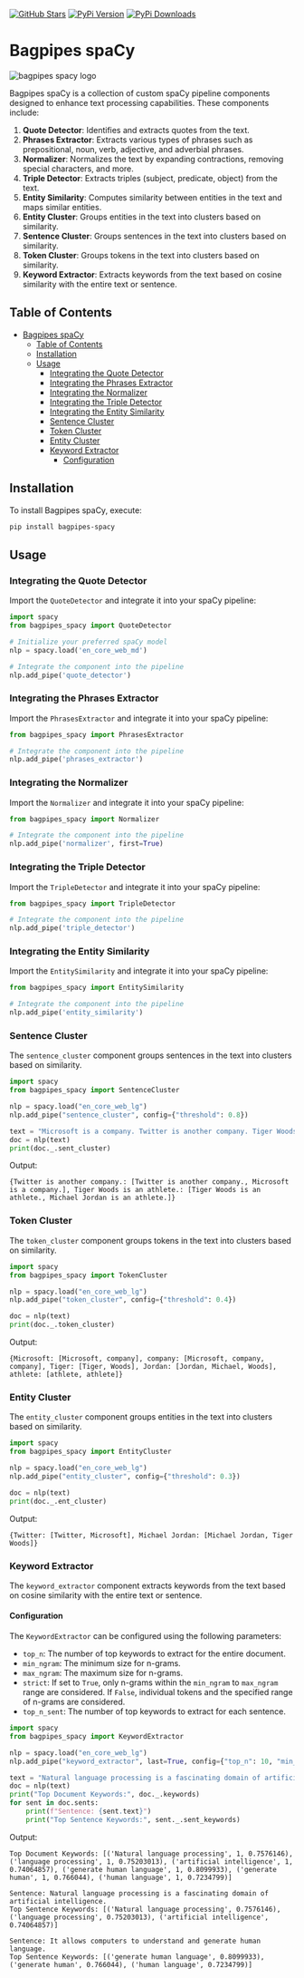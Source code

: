 [![GitHub Stars](https://img.shields.io/github/stars/wjbmattingly/bagpipes-spacy?style=social)](https://github.com/wjbmattingly/bagpipes-spacy)
[![PyPi Version](https://img.shields.io/pypi/v/bagpipes-spacy)](https://pypi.org/project/bagpipes-spacy/0.0.1/)
[![PyPi Downloads](https://img.shields.io/pypi/dm/bagpipes-spacy)](https://pypi.org/project/bagpipes-spacy/0.0.1/)

# Bagpipes spaCy

![bagpipes spacy logo](https://github.com/wjbmattingly/bagpipes-spacy/blob/main/images/bagpipes-spacy-logo.png?raw=true)


Bagpipes spaCy is a collection of custom spaCy pipeline components designed to enhance text processing capabilities. These components include:

1. **Quote Detector**: Identifies and extracts quotes from the text.
2. **Phrases Extractor**: Extracts various types of phrases such as prepositional, noun, verb, adjective, and adverbial phrases.
3. **Normalizer**: Normalizes the text by expanding contractions, removing special characters, and more.
4. **Triple Detector**: Extracts triples (subject, predicate, object) from the text.
5. **Entity Similarity**: Computes similarity between entities in the text and maps similar entities.
6. **Entity Cluster**: Groups entities in the text into clusters based on similarity.
7. **Sentence Cluster**: Groups sentences in the text into clusters based on similarity.
8. **Token Cluster**: Groups tokens in the text into clusters based on similarity.
9. **Keyword Extractor**: Extracts keywords from the text based on cosine similarity with the entire text or sentence.

## Table of Contents
- [Bagpipes spaCy](#bagpipes-spacy)
  - [Table of Contents](#table-of-contents)
  - [Installation](#installation)
  - [Usage](#usage)
    - [Integrating the Quote Detector](#integrating-the-quote-detector)
    - [Integrating the Phrases Extractor](#integrating-the-phrases-extractor)
    - [Integrating the Normalizer](#integrating-the-normalizer)
    - [Integrating the Triple Detector](#integrating-the-triple-detector)
    - [Integrating the Entity Similarity](#integrating-the-entity-similarity)
    - [Sentence Cluster](#sentence-cluster)
    - [Token Cluster](#token-cluster)
    - [Entity Cluster](#entity-cluster)
    - [Keyword Extractor](#keyword-extractor)
      - [Configuration](#configuration)

## Installation

To install Bagpipes spaCy, execute:

```sh
pip install bagpipes-spacy
```

## Usage

### Integrating the Quote Detector

Import the `QuoteDetector` and integrate it into your spaCy pipeline:

```python
import spacy
from bagpipes_spacy import QuoteDetector

# Initialize your preferred spaCy model
nlp = spacy.load('en_core_web_md')

# Integrate the component into the pipeline
nlp.add_pipe('quote_detector')
```

### Integrating the Phrases Extractor

Import the `PhrasesExtractor` and integrate it into your spaCy pipeline:

```python
from bagpipes_spacy import PhrasesExtractor

# Integrate the component into the pipeline
nlp.add_pipe('phrases_extractor')
```

### Integrating the Normalizer

Import the `Normalizer` and integrate it into your spaCy pipeline:

```python
from bagpipes_spacy import Normalizer

# Integrate the component into the pipeline
nlp.add_pipe('normalizer', first=True)
```

### Integrating the Triple Detector

Import the `TripleDetector` and integrate it into your spaCy pipeline:

```python
from bagpipes_spacy import TripleDetector

# Integrate the component into the pipeline
nlp.add_pipe('triple_detector')
```

### Integrating the Entity Similarity

Import the `EntitySimilarity` and integrate it into your spaCy pipeline:

```python
from bagpipes_spacy import EntitySimilarity

# Integrate the component into the pipeline
nlp.add_pipe('entity_similarity')
```

### Sentence Cluster

The `sentence_cluster` component groups sentences in the text into clusters based on similarity.

```python
import spacy
from bagpipes_spacy import SentenceCluster

nlp = spacy.load("en_core_web_lg")
nlp.add_pipe("sentence_cluster", config={"threshold": 0.8})

text = "Microsoft is a company. Twitter is another company. Tiger Woods is an athlete. Michael Jordan is an athlete."
doc = nlp(text)
print(doc._.sent_cluster)
```

Output:

```
{Twitter is another company.: [Twitter is another company., Microsoft is a company.], Tiger Woods is an athlete.: [Tiger Woods is an athlete., Michael Jordan is an athlete.]}
```

### Token Cluster

The `token_cluster` component groups tokens in the text into clusters based on similarity.

```python
import spacy
from bagpipes_spacy import TokenCluster

nlp = spacy.load("en_core_web_lg")
nlp.add_pipe("token_cluster", config={"threshold": 0.4})

doc = nlp(text)
print(doc._.token_cluster)
```

Output:

```
{Microsoft: [Microsoft, company], company: [Microsoft, company, company], Tiger: [Tiger, Woods], Jordan: [Jordan, Michael, Woods], athlete: [athlete, athlete]}
```

### Entity Cluster

The `entity_cluster` component groups entities in the text into clusters based on similarity.

```python
import spacy
from bagpipes_spacy import EntityCluster

nlp = spacy.load("en_core_web_lg")
nlp.add_pipe("entity_cluster", config={"threshold": 0.3})

doc = nlp(text)
print(doc._.ent_cluster)
```

Output:

```
{Twitter: [Twitter, Microsoft], Michael Jordan: [Michael Jordan, Tiger Woods]}
```

### Keyword Extractor

The `keyword_extractor` component extracts keywords from the text based on cosine similarity with the entire text or sentence.

#### Configuration

The `KeywordExtractor` can be configured using the following parameters:

- `top_n`: The number of top keywords to extract for the entire document.
- `min_ngram`: The minimum size for n-grams.
- `max_ngram`: The maximum size for n-grams.
- `strict`: If set to `True`, only n-grams within the `min_ngram` to `max_ngram` range are considered. If `False`, individual tokens and the specified range of n-grams are considered.
- `top_n_sent`: The number of top keywords to extract for each sentence.


```python
import spacy
from bagpipes_spacy import KeywordExtractor

nlp = spacy.load("en_core_web_lg")
nlp.add_pipe("keyword_extractor", last=True, config={"top_n": 10, "min_ngram": 1, "max_ngram": 3, "strict": True, "top_n_sent": 3})

text = "Natural language processing is a fascinating domain of artificial intelligence. It allows computers to understand and generate human language."
doc = nlp(text)
print("Top Document Keywords:", doc._.keywords)
for sent in doc.sents:
    print(f"Sentence: {sent.text}")
    print("Top Sentence Keywords:", sent._.sent_keywords)
```

Output:

```
Top Document Keywords: [('Natural language processing', 1, 0.7576146), ('language processing', 1, 0.75203013), ('artificial intelligence', 1, 0.74064857), ('generate human language', 1, 0.8099933), ('generate human', 1, 0.766044), ('human language', 1, 0.7234799)]

Sentence: Natural language processing is a fascinating domain of artificial intelligence.
Top Sentence Keywords: [('Natural language processing', 0.7576146), ('language processing', 0.75203013), ('artificial intelligence', 0.74064857)]

Sentence: It allows computers to understand and generate human language.
Top Sentence Keywords: [('generate human language', 0.8099933), ('generate human', 0.766044), ('human language', 0.7234799)]
```